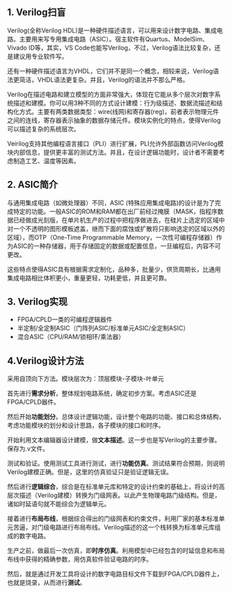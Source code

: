 ## 1. Verilog扫盲

Verilog(全称Verilog HDL)是一种硬件描述语言，可以用来设计数字电路、集成电路。主要用来写专用集成电路（ASIC）。宿主软件有Quartus、ModelSim、Vivado ID等，其实，VS Code也能写Verilog，不过，Verilog语法比较复杂，还是建议用专业软件写。

还有一种硬件描述语言为VHDL，它们并不是同一个概念，相较来说，Verilog语法更简洁，VHDL语法更复杂。并且，Verilog的语法并不那么严格。

Verilog在描述电路和建立模型的方面非常强大，体现在它能从多个层次对数字系统描述和建模。你可以用3种不同的方式设计建模：行为级描述、数据流描述和结构化方式。主要有两类数据类型：wire(线网)和寄存器(reg)，前者表示物理元件之间的连线，寄存器表示抽象的数据存储元件。模块实例化的特点，使得Verilog可以描述复杂的系统层次。

Veirilog支持其他编程语言接口（PLI）进行扩展，PLI允许外部函数访问Verilog模块内部信息，提供更丰富的测试方法。并且，在设计逻辑功能时，设计者不需要考虑制造工艺、温度等因素。


## 2. ASIC简介


与通用集成电路（如微处理器）不同，ASIC (特殊应用集成电路)的设计是为了完成特定的功能。一般ASIC的ROM和RAM都在出厂前经过掩膜（MASK，指程序数据已经做成光刻版，在单片机生产的过程中把程序做进去，在硅片上选定的区域中对一个不透明的图形模板遮盖，继而下面的腐蚀或扩散将只影响选定的区域以外的区域），而OTP（One-Time Programmable Memory，一次性可编程存储器）作为ASIC的一种存储器，用于存储固定的数据或配置信息，一旦编程后，内容不可更改。

这些特点使得ASIC具有根据需求定制化，品种多，批量少，供货周期长，比通用集成电路相比体积更小，重量更轻，功耗更低，并且更可靠。

## 3. Verilog实现

- FPGA/CPLD一类的可编程逻辑器件
- 半定制/全定制ASIC（门阵列ASIC/标准单元ASIC/全定制ASIC）
- 混合ASIC（CPU/RAM/锁相环/乘法器）

## 4.Verilog设计方法

采用自顶向下方法。模块层次为：顶层模块-子模块-叶单元

首先进行**需求分析**，整体规划电路系统，确定初步方案。考虑ASIC还是FPGA/CPLD器件。

然后开始**功能划分**。总体设计逻辑功能，设计整个电路的功能、接口和总体结构，考虑功能模块的划分和设计思路，各子模块的接口和时序。

开始利用文本编辑器设计建模，做**文本描述**。这一步也是写Verilog的主要步骤。保存为.v文件。

测试和验证。使用测试工具进行测试，进行**功能仿真**。测试结果符合预期，则说明Verilog建模正确。但是，这里的仿真验证只是验证逻辑无误。

然后进行**逻辑综合**，综合是在标准单元库和特定的设计约束的基础上，将设计的高层次描述（Verilog建模）转换为门级网表。以此产生物理电路门级结构。但是，诸如时延语句就不能综合为逻辑单元。

接着进行**布局布线**，根据综合得出的门级网表和约束文件，利用厂家的基本标准单元苦逼，对门级电路进行布局布线。Verilog描述的这一个栈转换为标准单元库组成的数字电路。


生产之前，做最后一次仿真，即**时序仿真**。利用模型中已经包含的时延信息和布局布线中获得的精确参数，用仿真软件验证电路的时序。

然后，就是通过开发工具将设计的数字电路目标文件下载到FPGA/CPLD器件上，也就是烧录，从而进行**测试**。
